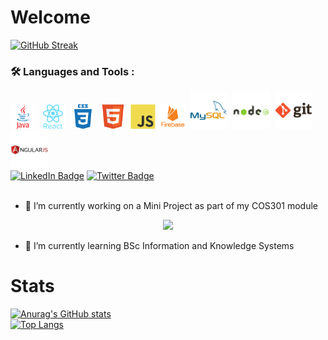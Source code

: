 # Welcome
[![GitHub Streak](https://streak-stats.demolab.com/?user=u21598267)](https://git.io/streak-stats)
### :hammer_and_wrench: Languages and Tools :

<div>
  <img src="https://github.com/devicons/devicon/blob/master/icons/java/java-original-wordmark.svg" title="Java" alt="Java" width="40" height="40"/>&nbsp;
  <img src="https://github.com/devicons/devicon/blob/master/icons/react/react-original-wordmark.svg" title="React" alt="React" width="40" height="40"/>&nbsp;
  <img src="https://github.com/devicons/devicon/blob/master/icons/css3/css3-plain-wordmark.svg"  title="CSS3" alt="CSS" width="40" height="40"/>&nbsp;
  <img src="https://github.com/devicons/devicon/blob/master/icons/html5/html5-original.svg" title="HTML5" alt="HTML" width="40" height="40"/>&nbsp;
  <img src="https://github.com/devicons/devicon/blob/master/icons/javascript/javascript-original.svg" title="JavaScript" alt="JavaScript" width="40" height="40"/>&nbsp;
  <img src="https://github.com/devicons/devicon/blob/master/icons/firebase/firebase-plain-wordmark.svg" title="Firebase" alt="Firebase" width="40" height="40"/>&nbsp;
  <img src="https://github.com/devicons/devicon/blob/master/icons/mysql/mysql-original-wordmark.svg" title="MySQL"  alt="MySQL" width="60" height="60"/>&nbsp;
  <img src="https://github.com/devicons/devicon/blob/master/icons/nodejs/nodejs-original-wordmark.svg" title="NodeJS" alt="NodeJS" width="60" height="60"/>&nbsp;
  <img src="https://github.com/devicons/devicon/blob/master/icons/git/git-original-wordmark.svg" title="Git" **alt="Git" width="60" height="60"/>
  <img src="https://github.com/devicons/devicon/blob/master/icons/angularjs/angularjs-original-wordmark.svg" title="Angular" **alt="Angular" width="60" height="60"/>
</div>


<div id="badges">
  <a href="https://www.linkedin.com/in/jonel-albuquerque-5b82b723a/"><img src="https://img.shields.io/badge/LinkedIn-blue?style=for-the-badge&logo=linkedin&logoColor=white" alt="LinkedIn Badge"/></a>
 <a href="https://twitter.com/highkey_jonel"> <img src="https://img.shields.io/badge/Twitter-blue?style=for-the-badge&logo=twitter&logoColor=white" alt="Twitter Badge"/></a>
</div>


<img src="https://komarev.com/ghpvc/?username=u21598267e&style=flat-square&color=blue" alt=""/>

- 🔭 I’m currently working on a Mini Project as part of my COS301 module
<div id="header" align="center">
  <img src="https://media.giphy.com/media/juua9i2c2fA0AIp2iq/giphy.gif" width='300' />
</div>

- 🌱 I’m currently learning BSc Information and Knowledge Systems

# Stats
[![Anurag's GitHub stats](https://github-readme-stats.vercel.app/api?username=u21598267&show_icons=true&theme=dark)](https://github.com/u21598267/github-readme-stats) <br/>
[![Top Langs](https://github-readme-stats.vercel.app/api/top-langs/?username=u21598267)](https://github.com/anuraghazra/github-readme-stats)





